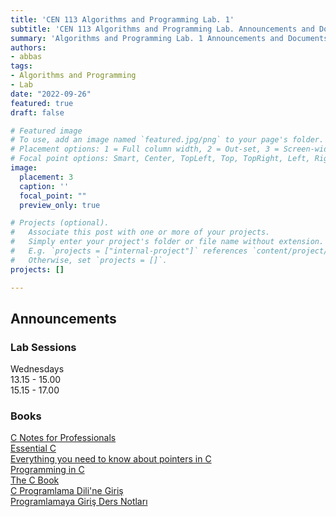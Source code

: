 ```yaml
---
title: 'CEN 113 Algorithms and Programming Lab. 1'
subtitle: 'CEN 113 Algorithms and Programming Lab. Announcements and Documents page'
summary: 'Algorithms and Programming Lab. 1 Announcements and Documents'
authors:
- abbas
tags:
- Algorithms and Programming
- Lab
date: "2022-09-26"
featured: true
draft: false

# Featured image
# To use, add an image named `featured.jpg/png` to your page's folder.
# Placement options: 1 = Full column width, 2 = Out-set, 3 = Screen-width
# Focal point options: Smart, Center, TopLeft, Top, TopRight, Left, Right, BottomLeft, Bottom, BottomRight
image:
  placement: 3
  caption: ''
  focal_point: ""
  preview_only: true

# Projects (optional).
#   Associate this post with one or more of your projects.
#   Simply enter your project's folder or file name without extension.
#   E.g. `projects = ["internal-project"]` references `content/project/deep-learning/index.md`.
#   Otherwise, set `projects = []`.
projects: []

---
```


## Announcements

### Lab Sessions

Wednesdays  
13.15 - 15.00  
15.15 - 17.00  

### Books

[C Notes for Professionals](https://goalkicker.com/CBook/)  
[Essential C](http://cslibrary.stanford.edu/101/EssentialC.pdf)  
[Everything you need to know about pointers in C](https://boredzo.org/pointers/)  
[Programming in C](http://ee.hawaii.edu/~tep/EE160/Book/PDF/)  
[The C Book](https://publications.gbdirect.co.uk//c_book/)  
[C Programlama Dili'ne Giriş](http://www1.gantep.edu.tr/~bingul/c/index.php)  
[Programlamaya Giriş Ders Notları](https://web.itu.edu.tr/uyar/programlama/)
